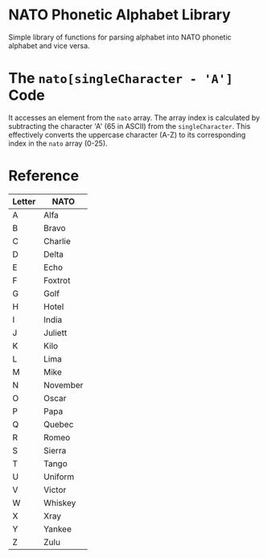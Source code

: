 # NATO Phonetic Alphabet Library
Simple library of functions for parsing alphabet into NATO phonetic alphabet and vice versa.

# The `nato[singleCharacter - 'A']` Code

It accesses an element from the `nato` array. The array index is calculated by subtracting the character 'A' (65 in ASCII) from the `singleCharacter`. This effectively converts the uppercase character (A-Z) to its corresponding index in the `nato` array (0-25).

# Reference

| Letter | NATO     |
|--------|----------|
| A      | Alfa     |
| B      | Bravo    |
| C      | Charlie  |
| D      | Delta    |
| E      | Echo     |
| F      | Foxtrot  |
| G      | Golf     |
| H      | Hotel    |
| I      | India    |
| J      | Juliett  |
| K      | Kilo     |
| L      | Lima     |
| M      | Mike     |
| N      | November |
| O      | Oscar    |
| P      | Papa     |
| Q      | Quebec   |
| R      | Romeo    |
| S      | Sierra   |
| T      | Tango    |
| U      | Uniform  |
| V      | Victor   |
| W      | Whiskey  |
| X      | Xray     |
| Y      | Yankee   |
| Z      | Zulu     |
